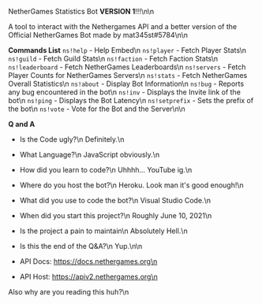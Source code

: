 NetherGames Statistics Bot **VERSION 1**!!!\n\n

A tool to interact with the Nethergames API and a better version of the Official NetherGames Bot made by mat345st#5784\n\n

**Commands List**
`ns!help` - Help Embed\n
`ns!player` - Fetch Player Stats\n
`ns!guild` - Fetch Guild Stats\n
`ns!faction` - Fetch Faction Stats\n
`ns!leaderboard` - Fetch NetherGames Leaderboards\n
`ns!servers` - Fetch Player Counts for NetherGames Servers\n
`ns!stats` - Fetch NetherGames Overall Statistics\n
`ns!about` - Display Bot Information\n
`ns!bug` - Reports any bug encountered in the bot\n
`ns!inv` - Displays the Invite link of the bot\n
`ns!ping` - Displays the Bot Latency\n
`ns!setprefix` - Sets the prefix of the bot\n
`ns!vote` - Vote for the Bot and the Server\n\n

**Q and A**

- Is the Code ugly?\n
Definitely.\n
- What Language?\n
JavaScript obviously.\n
- How did you learn to code?\n
Uhhhh... YouTube ig.\n
- Where do you host the bot?\n
Heroku. Look man it's good enough!\n
- What did you use to code the bot?\n
Visual Studio Code.\n
- When did you start this project?\n
Roughly June 10, 2021\n
- Is the project a pain to maintain\n
Absolutely Hell.\n
- Is this the end of the Q&A?\n
Yup.\n\n

- API Docs: https://docs.nethergames.org\n
- API Host: https://apiv2.nethergames.org\n

Also why are you reading this huh?\n
